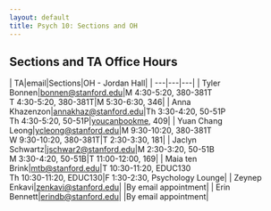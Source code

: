 ```yaml
---
layout: default
title: Psych 10: Sections and OH
---
```

## Sections and TA Office Hours

| TA|email|Sections|OH - Jordan Hall|
| ---|---|---|
| Tyler Bonnen|bonnen@stanford.edu|M 4:30-5:20, 380-381T<br>T 4:30-5:20, 380-381T|M 5:30-6:30, 346|
| Anna Khazenzon|annakhaz@stanford.edu|Th 3:30-4:20, 50-51P<br>Th 4:30-5:20, 50-51P|[youcanbookme](https://annakhazenzon.youcanbook.me), 409|
| Yuan Chang Leong|ycleong@stanford.edu|M 9:30-10:20, 380-381T<br>W 9:30-10:20, 380-381T|T 2:30-3:30, 181|
| Jaclyn Schwartz|jschwar2@stanford.edu|M 2:30-3:20, 50-51B<br>M 3:30-4:20, 50-51B|T 11:00-12:00, 169|
| Maia ten Brink|mtb@stanford.edu|T 10:30-11:20, EDUC130<br>Th 10:30-11:20, EDUC130|F 1:30-2:30, Psychology Lounge|
| Zeynep Enkavi|zenkavi@stanford.edu| |By email appointment|
| Erin Bennett|erindb@stanford.edu| |By email appointment|

